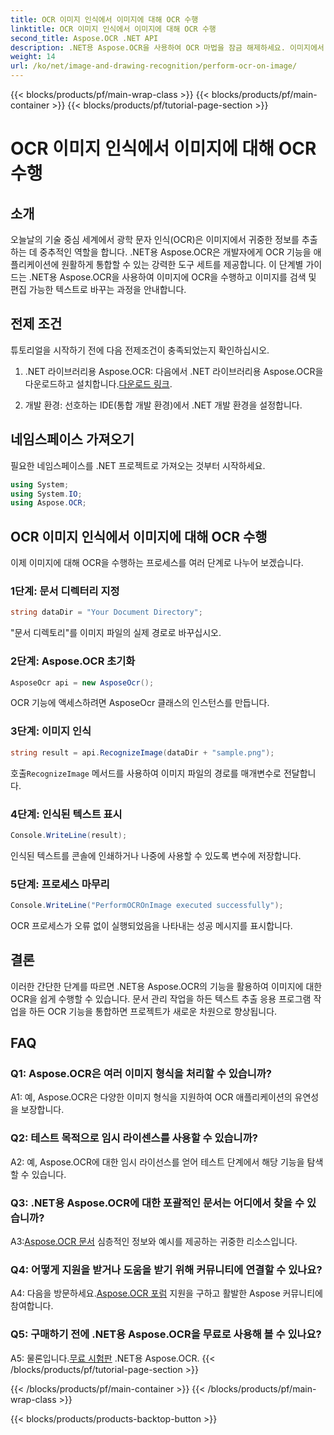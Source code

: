 ```yaml
---
title: OCR 이미지 인식에서 이미지에 대해 OCR 수행
linktitle: OCR 이미지 인식에서 이미지에 대해 OCR 수행
second_title: Aspose.OCR .NET API
description: .NET용 Aspose.OCR을 사용하여 OCR 마법을 잠금 해제하세요. 이미지에서 텍스트를 쉽게 추출할 수 있습니다. 원활한 통합을 위한 튜토리얼을 살펴보세요.
weight: 14
url: /ko/net/image-and-drawing-recognition/perform-ocr-on-image/
---
```


{{< blocks/products/pf/main-wrap-class >}}
{{< blocks/products/pf/main-container >}}
{{< blocks/products/pf/tutorial-page-section >}}

# OCR 이미지 인식에서 이미지에 대해 OCR 수행

## 소개

오늘날의 기술 중심 세계에서 광학 문자 인식(OCR)은 이미지에서 귀중한 정보를 추출하는 데 중추적인 역할을 합니다. .NET용 Aspose.OCR은 개발자에게 OCR 기능을 애플리케이션에 원활하게 통합할 수 있는 강력한 도구 세트를 제공합니다. 이 단계별 가이드는 .NET용 Aspose.OCR을 사용하여 이미지에 OCR을 수행하고 이미지를 검색 및 편집 가능한 텍스트로 바꾸는 과정을 안내합니다.

## 전제 조건

튜토리얼을 시작하기 전에 다음 전제조건이 충족되었는지 확인하십시오.

1.  .NET 라이브러리용 Aspose.OCR: 다음에서 .NET 라이브러리용 Aspose.OCR을 다운로드하고 설치합니다.[다운로드 링크](https://releases.aspose.com/ocr/net/).

2. 개발 환경: 선호하는 IDE(통합 개발 환경)에서 .NET 개발 환경을 설정합니다.

## 네임스페이스 가져오기

필요한 네임스페이스를 .NET 프로젝트로 가져오는 것부터 시작하세요.

```csharp
using System;
using System.IO;
using Aspose.OCR;
```

## OCR 이미지 인식에서 이미지에 대해 OCR 수행

이제 이미지에 대해 OCR을 수행하는 프로세스를 여러 단계로 나누어 보겠습니다.

### 1단계: 문서 디렉터리 지정

```csharp
string dataDir = "Your Document Directory";
```

"문서 디렉토리"를 이미지 파일의 실제 경로로 바꾸십시오.

### 2단계: Aspose.OCR 초기화

```csharp
AsposeOcr api = new AsposeOcr();
```

OCR 기능에 액세스하려면 AsposeOcr 클래스의 인스턴스를 만듭니다.

### 3단계: 이미지 인식

```csharp
string result = api.RecognizeImage(dataDir + "sample.png");
```

 호출`RecognizeImage` 메서드를 사용하여 이미지 파일의 경로를 매개변수로 전달합니다.

### 4단계: 인식된 텍스트 표시

```csharp
Console.WriteLine(result);
```

인식된 텍스트를 콘솔에 인쇄하거나 나중에 사용할 수 있도록 변수에 저장합니다.

### 5단계: 프로세스 마무리

```csharp
Console.WriteLine("PerformOCROnImage executed successfully");
```

OCR 프로세스가 오류 없이 실행되었음을 나타내는 성공 메시지를 표시합니다.

## 결론

이러한 간단한 단계를 따르면 .NET용 Aspose.OCR의 기능을 활용하여 이미지에 대한 OCR을 쉽게 수행할 수 있습니다. 문서 관리 작업을 하든 텍스트 추출 응용 프로그램 작업을 하든 OCR 기능을 통합하면 프로젝트가 새로운 차원으로 향상됩니다.

## FAQ

### Q1: Aspose.OCR은 여러 이미지 형식을 처리할 수 있습니까?

A1: 예, Aspose.OCR은 다양한 이미지 형식을 지원하여 OCR 애플리케이션의 유연성을 보장합니다.

### Q2: 테스트 목적으로 임시 라이센스를 사용할 수 있습니까?

A2: 예, Aspose.OCR에 대한 임시 라이선스를 얻어 테스트 단계에서 해당 기능을 탐색할 수 있습니다.

### Q3: .NET용 Aspose.OCR에 대한 포괄적인 문서는 어디에서 찾을 수 있습니까?

 A3:[Aspose.OCR 문서](https://reference.aspose.com/ocr/net/) 심층적인 정보와 예시를 제공하는 귀중한 리소스입니다.

### Q4: 어떻게 지원을 받거나 도움을 받기 위해 커뮤니티에 연결할 수 있나요?

 A4: 다음을 방문하세요.[Aspose.OCR 포럼](https://forum.aspose.com/c/ocr/16) 지원을 구하고 활발한 Aspose 커뮤니티에 참여합니다.

### Q5: 구매하기 전에 .NET용 Aspose.OCR을 무료로 사용해 볼 수 있나요?

 A5: 물론입니다.[무료 시험판](https://releases.aspose.com/) .NET용 Aspose.OCR.
{{< /blocks/products/pf/tutorial-page-section >}}

{{< /blocks/products/pf/main-container >}}
{{< /blocks/products/pf/main-wrap-class >}}

{{< blocks/products/products-backtop-button >}}
